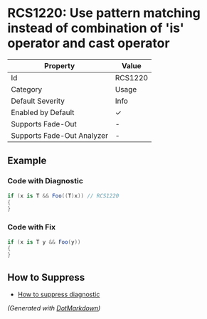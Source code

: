 # RCS1220: Use pattern matching instead of combination of 'is' operator and cast operator

| Property                    | Value    |
| --------------------------- | -------- |
| Id                          | RCS1220  |
| Category                    | Usage    |
| Default Severity            | Info     |
| Enabled by Default          | &#x2713; |
| Supports Fade\-Out          | \-       |
| Supports Fade\-Out Analyzer | \-       |

## Example

### Code with Diagnostic

```csharp
if (x is T && Foo((T)x)) // RCS1220
{
}
```

### Code with Fix

```csharp
if (x is T y && Foo(y))
{
}
```

## How to Suppress

* [How to suppress diagnostic](../HowToConfigureAnalyzers#HowToSupressDiagnostic.md)

*\(Generated with [DotMarkdown](http://github.com/JosefPihrt/DotMarkdown)\)*